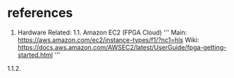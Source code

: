 # references

1. Hardware Related:
1.1. Amazon EC2 (FPGA Cloud)
'''
Main: https://aws.amazon.com/ec2/instance-types/f1/?nc1=hls
Wiki: https://docs.aws.amazon.com/AWSEC2/latest/UserGuide/fpga-getting-started.html
'''

1.1.2. 
